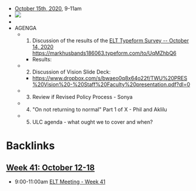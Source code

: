 - [October 15th, 2020](<October 15th, 2020.md>), 9-11am
- ![](https://firebasestorage.googleapis.com/v0/b/firescript-577a2.appspot.com/o/imgs%2Fapp%2Fchurchdogmatics%2FO9pg1Uas1E.png?alt=media&token=1681ee87-346b-45c1-a1fe-d7babc68a42f)
- 
- AGENGA
    - 1. Discussion of the results of the [ELT Typeform Survey -- October 14, 2020](<ELT Typeform Survey -- October 14, 2020.md>) https://markhusbands186063.typeform.com/to/UqMZhbQ6
        - Results:
    - 2. Discussion of Vision Slide Deck:
        - https://www.dropbox.com/s/bwaeo0q8x64o22f/TWU%20PRES%20Vision%20-%20Staff%20Faculty%20presentation.pdf?dl=0 
    - 3. Review if Revised Policy Process  - Sonya
    - 4. "On not returning to normal" Part 1 of X - Phil and Aklilu
    - 5. ULC agenda - what ought we to cover and when?

# Backlinks
## [Week 41: October 12-18](<Week 41: October 12-18.md>)
- 9:00-11:00am [ELT Meeting - Week 41](<ELT Meeting - Week 41.md>)

